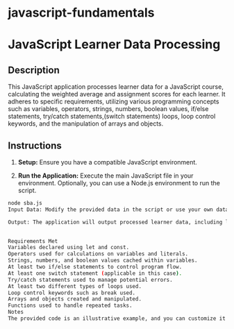 

# javascript-fundamentals

# JavaScript Learner Data Processing

## Description

This JavaScript application processes learner data for a JavaScript course, calculating the weighted average and assignment scores for each learner. It adheres to specific requirements, utilizing various programming concepts such as variables, operators, strings, numbers, boolean values, if/else statements, try/catch statements,(switch statements) loops, loop control keywords, and the manipulation of arrays and objects.

## Instructions


1. **Setup:** Ensure you have a compatible JavaScript environment.

2. **Run the Application:** Execute the main JavaScript file in your environment. Optionally, you can use a Node.js environment to run the script.

```bash
node sba.js
Input Data: Modify the provided data in the script or use your own data to test the application.

Output: The application will output processed learner data, including learner IDs, weighted averages, and assignment scores.The application will 
            

Requirements Met
Variables declared using let and const.
Operators used for calculations on variables and literals.
Strings, numbers, and boolean values cached within variables.
At least two if/else statements to control program flow.
At least one switch statement (applicable in this case).
Try/catch statements used to manage potential errors.
At least two different types of loops used.
Loop control keywords such as break used.
Arrays and objects created and manipulated.
Functions used to handle repeated tasks.
Notes
The provided code is an illustrative example, and you can customize it based on your specific requirements.
